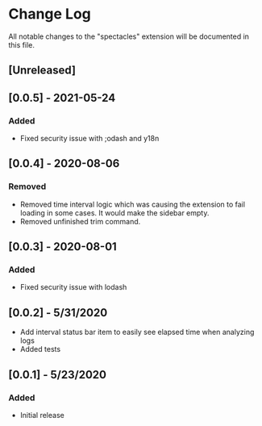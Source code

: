 # Change Log

All notable changes to the "spectacles" extension will be documented in this file.

## [Unreleased]

## [0.0.5] - 2021-05-24
### Added
- Fixed security issue with ;odash and y18n

## [0.0.4] - 2020-08-06
### Removed
- Removed time interval logic which was causing the extension to fail loading in some cases. It would make
the sidebar empty.
- Removed unfinished trim command.

## [0.0.3] - 2020-08-01
### Added
- Fixed security issue with lodash

## [0.0.2] - 5/31/2020

- Add interval status bar item to easily see elapsed time when analyzing logs
- Added tests

## [0.0.1] - 5/23/2020
### Added
- Initial release